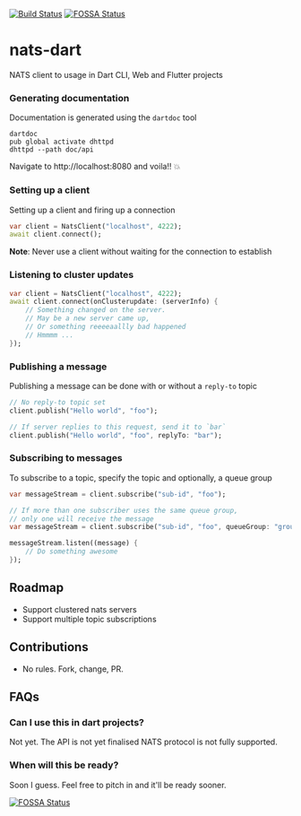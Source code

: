 [![Build Status](https://travis-ci.com/c16a/nats-dart.svg?branch=master)](https://travis-ci.com/c16a/nats-dart)
[![FOSSA Status](https://app.fossa.com/api/projects/git%2Bgithub.com%2Fmunukutla%2Fnats-dart.svg?type=shield)](https://app.fossa.com/projects/git%2Bgithub.com%2Fmunukutla%2Fnats-dart?ref=badge_shield)

# nats-dart
NATS client to usage in Dart CLI, Web and Flutter projects

### Generating documentation
Documentation is generated using the `dartdoc` tool
```shell
dartdoc
pub global activate dhttpd
dhttpd --path doc/api
```
Navigate to http://localhost:8080 and voila!! :boom:

### Setting up a client
Setting up a client and firing up a connection
```dart
var client = NatsClient("localhost", 4222);
await client.connect();
```
**Note**: Never use a client without waiting for the connection to establish

### Listening to cluster updates
```dart
var client = NatsClient("localhost", 4222);
await client.connect(onClusterupdate: (serverInfo) {
    // Something changed on the server.
    // May be a new server came up, 
    // Or something reeeeaallly bad happened
    // Hmmmm ...
});
```

### Publishing a message
Publishing a message can be done with or without a `reply-to` topic
```dart
// No reply-to topic set
client.publish("Hello world", "foo");

// If server replies to this request, send it to `bar`
client.publish("Hello world", "foo", replyTo: "bar");
```

### Subscribing to messages
To subscribe to a topic, specify the topic and optionally, a queue group
```dart
var messageStream = client.subscribe("sub-id", "foo");

// If more than one subscriber uses the same queue group,
// only one will receive the message
var messageStream = client.subscribe("sub-id", "foo", queueGroup: "group-1");

messageStream.listen((message) {
    // Do something awesome
});
```

## Roadmap
- Support clustered nats servers
- Support multiple topic subscriptions

## Contributions
- No rules. Fork, change, PR.

## FAQs
### Can I use this in dart projects?
Not yet. The API is not yet finalised NATS protocol is not fully supported.

### When will this be ready?
Soon I guess. Feel free to pitch in and it'll be ready sooner.

[![FOSSA Status](https://app.fossa.com/api/projects/git%2Bgithub.com%2Fmunukutla%2Fnats-dart.svg?type=large)](https://app.fossa.com/projects/git%2Bgithub.com%2Fmunukutla%2Fnats-dart?ref=badge_large)
